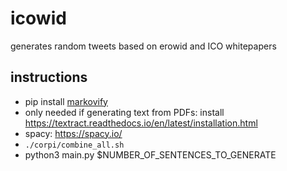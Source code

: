 # icowid

generates random tweets based on erowid and ICO whitepapers

## instructions

* pip install [markovify](https://github.com/jsvine/markovify)
* only needed if generating text from PDFs: install https://textract.readthedocs.io/en/latest/installation.html
* spacy: https://spacy.io/
* `./corpi/combine_all.sh`
* python3 main.py $NUMBER_OF_SENTENCES_TO_GENERATE

